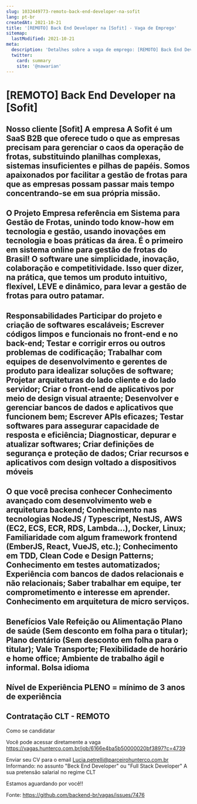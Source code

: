 ```yaml
---
slug: 1032449773-remoto-back-end-developer-na-sofit
lang: pt-br
createdAt: 2021-10-21
title: '[REMOTO] Back End Developer na [Sofit] - Vaga de Emprego'
sitemap:
  lastModified: 2021-10-21
meta:
  description: 'Detalhes sobre a vaga de emprego: [REMOTO] Back End Developer na [Sofit]'
  twitter:
    card: summary
    site: '@nawarian'
---
```


# [REMOTO] Back End Developer na [Sofit]

Nosso cliente [Sofit]
A empresa
A Sofit é um SaaS B2B que oferece tudo o que as empresas precisam para gerenciar o caos da operação de frotas, substituindo planilhas complexas, sistemas insuficientes e pilhas de papéis.
Somos apaixonados por facilitar a gestão de frotas para que as empresas possam passar mais tempo concentrando-se em sua própria missão.
-----------------------------------------------
O Projeto 
Empresa referência em Sistema para Gestão de Frotas, unindo todo know-how em tecnologia e gestão, usando inovações em tecnologia e boas práticas da área.
É o primeiro em sistema online para gestão de frotas do Brasil!
O software une simplicidade, inovação, colaboração e competitividade.
Isso quer dizer, na prática, que temos um produto intuitivo, flexível, LEVE e dinâmico, para levar a gestão de frotas para outro patamar.
----------------------------------------------
Responsabilidades
Participar do projeto e criação de softwares escaláveis;
Escrever códigos limpos e funcionais no front-end e no back-end;
Testar e corrigir erros ou outros problemas de codificação;
Trabalhar com equipes de desenvolvimento e gerentes de produto para idealizar soluções de software;
Projetar arquiteturas do lado cliente e do lado servidor;
Criar o front-end de aplicativos por meio de design visual atraente;
Desenvolver e gerenciar bancos de dados e aplicativos que funcionem bem;
Escrever APIs eficazes;
Testar softwares para assegurar capacidade de resposta e eficiência;
Diagnosticar, depurar e atualizar softwares;
Criar definições de segurança e proteção de dados;
Criar recursos e aplicativos com design voltado a dispositivos móveis
-----------------------------------------------
O que você precisa conhecer
Conhecimento avançado com desenvolvimento web e arquitetura backend;
Conhecimento nas tecnologias NodeJS / Typescript, NestJS, AWS (EC2, ECS, ECR, RDS, Lambda…), Docker, Linux;
Familiaridade com algum framework frontend (EmberJS, React, VueJS, etc.);
Conhecimento em TDD, Clean Code e Design Patterns;
Conhecimento em testes automatizados;
Experiência com bancos de dados relacionais e não relacionais;
Saber trabalhar em equipe, ter comprometimento e interesse em aprender.
Conhecimento em arquitetura de micro serviços.
----------------------------------------------
Benefícios
Vale Refeição ou Alimentação
Plano de saúde (Sem desconto em folha para o titular);
Plano dentário (Sem desconto em folha para o titular);
Vale Transporte;
Flexibilidade de horário e home office;
Ambiente de trabalho ágil e informal.
Bolsa idioma
---------------------------------------------
Nível de Experiência 
PLENO = mínimo de 3 anos de experiência 
---------------------------------------------
Contratação 
CLT - REMOTO
---------------------------------------------
Como se candidatar 

Você pode acessar diretamente a vaga
https://vagas.hunterco.com.br/job/6166e4ba5b50000020bf3897?c=4739

Enviar seu CV para o email 
Lucia.petrelli@parceirohunterco.com.br
Informando:
    no assunto "Beck End Developer" ou "Full Stack Developer"
    A sua pretensão salarial no regime CLT

Estamos aguardando por você!!

Fonte: https://github.com/backend-br/vagas/issues/7476